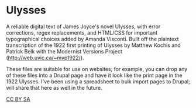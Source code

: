 Ulysses
=======

A reliable digital text of James Joyce's novel Ulysses, with error corrections, regex replacements, and HTML/CSS for important typographical choices added by Amanda Visconti. Built off the plaintext transcription of the 1922 first printing of Ulysses by Matthew Kochis and Patrick Belk with the Modernist Versions Project (http://web.uvic.ca/~mvp1922/).

These files are suitable for use on websites; for example, you can drop any of these files into a Drupal page and have it look like the print page in the 1922 Ulysses. I've been using a spreadsheet to bulk import pages to Drupal; will share that here as well in the future.

[CC BY SA](https://creativecommons.org/licenses/by-nc-sa/3.0/)
